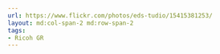 ```yaml
---
url: https://www.flickr.com/photos/eds-tudio/15415381253/
layout: md:col-span-2 md:row-span-2
tags:
- Ricoh GR
---
```

